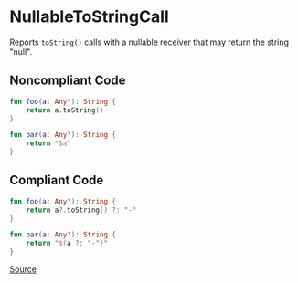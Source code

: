 # NullableToStringCall

Reports `toString()` calls with a nullable receiver that may return the string "null".

## Noncompliant Code

```kotlin
fun foo(a: Any?): String {
    return a.toString()
}

fun bar(a: Any?): String {
    return "$a"
}
```
## Compliant Code

```kotlin
fun foo(a: Any?): String {
    return a?.toString() ?: "-"
}

fun bar(a: Any?): String {
    return "${a ?: "-"}"
}
```

[Source](https://detekt.dev/docs/rules/potential-bugs#nullabletostringcall)
